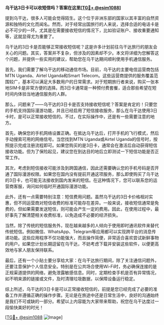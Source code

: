 **乌干达3日卡可以收短信吗？答案在这里[[TG💪+ @esim1088](https://t.me/s/esim1088)]**

提到乌干达，很多人可能会觉得陌生。这个位于非洲东部的国家以其丰富的自然资源和独特的文化而闻名。然而，对于经常出国旅行的人来说，选择合适的电话卡是必不可少的一环。尤其是在需要接收短信的情况下，比如验证账户、接收重要通知等，这就显得尤为重要了。

乌干达的3日卡是否能够正常接收短信呢？这是许多计划前往乌干达旅行的朋友会关心的问题。其实，答案并不复杂，但涉及的因素却不少。本文将详细为您解答这个问题，并提供一些实用的建议，帮助您在乌干达期间顺利使用手机通信服务。

首先，我们需要了解乌干达的移动通信市场。目前，乌干达的主要电信运营商包括MTN Uganda、Airtel Uganda和Smart Telecom。这些运营商提供的服务覆盖范围较广，基本可以满足大多数用户的日常需求。对于短期旅行者来说，购买一张本地SIM卡是非常方便的选择。而3日卡通常是一种预付费套餐，适合那些希望在短时间内体验当地通信服务的人群。

那么，问题来了——乌干达的3日卡是否支持接收短信呢？答案是肯定的！只要您的手机支持国际漫游功能，并且已经启用了短信接收服务，那么在乌干达使用3日卡时，是可以正常接收短信的。不过，在实际操作中，还是有一些需要注意的地方。

首先，确保您的手机网络设置正确。在抵达乌干达后，打开手机的飞行模式，然后手动搜索可用的网络信号。当您找到MTN Uganda或Airtel Uganda的信号时，按照提示完成注册流程即可。如果您购买的是3日卡，通常会在激活后自动获得短信接收功能。但为了保险起见，建议您在到达目的地后立即测试一下短信功能是否正常工作。

其次，考虑到短信接收可能涉及到跨国通信，因此还需要确认您的手机号码是否开通了国际漫游权限。如果您在国内没有提前开通这项服务，那么即使购买了乌干达的3日卡，也可能无法接收到国内发来的短信。在这种情况下，您可以联系您的运营商客服，询问如何临时开通国际漫游功能。

此外，还有一点需要特别注意：短信费用问题。虽然乌干达的3日卡价格相对实惠，但不同运营商对短信收费的标准可能存在差异。一般来说，接收短信通常是免费的，但如果需要发送短信，则可能会产生一定的费用。因此，在使用过程中，最好事先了解清楚相关收费标准，以免造成不必要的经济损失。

当然，除了传统的短信服务外，现在越来越多的人倾向于使用即时通讯软件来替代传统短信。例如微信、WhatsApp、Telegram等应用都可以实现跨平台的消息传递功能。这些应用程序不仅功能强大，而且操作简便，非常适合喜欢尝试新鲜事物的用户。如果您计划长期逗留在乌干达，不妨考虑下载并安装这些软件，以便更高效地与家人朋友保持联系。

最后，还有一个小贴士要分享给大家：在乌干达旅行期间，除了关注通信问题外，还要注意保护个人信息安全。特别是在公共场合使用Wi-Fi时，务必确保连接的是正规渠道提供的网络，避免泄露敏感信息。同时，定期检查手机是否有异常情况，如不明来源的链接或文件，及时清理垃圾数据，以保障设备运行稳定。

综上所述，乌干达的3日卡是可以正常接收短信的，前提是您已经完成了必要的准备工作并遵循正确的操作步骤。无论是在旅途中还是日常生活中，良好的沟通始终是我们不可或缺的一部分。希望以上内容能为大家带来帮助，祝您在乌干达度过一段愉快美好的时光！

[[TG💪+ @esim1088](https://t.me/s/esim1088) ![Image](https://i.postimg.cc/4NQfJmqS/Snipaste-2025-05-13-00-14-12.png)]